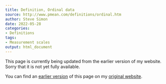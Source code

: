 ```yaml
---
title: Definition, Ordinal data
source: http://www.pmean.com/definitions/ordinal.htm
author: Steve Simon
date: 2022-05-28
categories:
- Definitions
tags:
- Measurement scales
output: html_document
---
```


This page is currently being updated from the earlier version of my website. Sorry that it is not yet fully available.

<!---More--->


You can find an [earlier version][sim1] of this page on my [original website][sim2].

[sim1]: http://www.pmean.com/definitions/ordinal.htm
[sim2]: http://www.pmean.com/original_site.html
